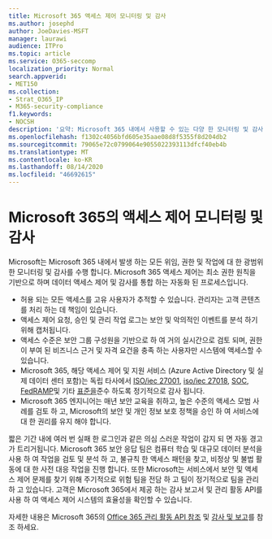 ```yaml
---
title: Microsoft 365 액세스 제어 모니터링 및 감사
ms.author: josephd
author: JoeDavies-MSFT
manager: laurawi
audience: ITPro
ms.topic: article
ms.service: O365-seccomp
localization_priority: Normal
search.appverid:
- MET150
ms.collection:
- Strat_O365_IP
- M365-security-compliance
f1.keywords:
- NOCSH
description: '요약: Microsoft 365 내에서 사용할 수 있는 다양 한 모니터링 및 감사 액세스 제어에 대 한 요약입니다.'
ms.openlocfilehash: f1302c4056bfd605e35aae08d8f5355f8d204db2
ms.sourcegitcommit: 79065e72c0799064e9055022393113dfcf40eb4b
ms.translationtype: MT
ms.contentlocale: ko-KR
ms.lasthandoff: 08/14/2020
ms.locfileid: "46692615"
---
```

# <a name="monitoring-and-auditing-access-controls-in-microsoft-365"></a>Microsoft 365의 액세스 제어 모니터링 및 감사

Microsoft는 Microsoft 365 내에서 발생 하는 모든 위임, 권한 및 작업에 대 한 광범위 한 모니터링 및 감사를 수행 합니다. Microsoft 365 액세스 제어는 최소 권한 원칙을 기반으로 하며 데이터 액세스 제어 및 감사를 통합 하는 자동화 된 프로세스입니다.

- 허용 되는 모든 액세스를 고유 사용자가 추적할 수 있습니다. 관리자는 고객 콘텐츠를 처리 하는 데 책임이 있습니다.
- 액세스 제어 요청, 승인 및 관리 작업 로그는 보안 및 악의적인 이벤트를 분석 하기 위해 캡처됩니다.
- 액세스 수준은 보안 그룹 구성원을 기반으로 하 여 거의 실시간으로 검토 되며, 권한이 부여 된 비즈니스 근거 및 자격 요건을 충족 하는 사용자만 시스템에 액세스할 수 있습니다.
- Microsoft 365, 해당 액세스 제어 및 지원 서비스 (Azure Active Directory 및 실제 데이터 센터 포함)는 독립 타사에서 [ISO/iec 27001](https://www.microsoft.com/TrustCenter/Compliance/iso-iec-27001), [iso/iec 27018](https://www.microsoft.com/TrustCenter/Compliance/iso-iec-27018), [SOC](https://www.microsoft.com/TrustCenter/Compliance/SOC), [FedRAMP](https://www.microsoft.com/TrustCenter/Compliance/FedRAMP)및 기타 [표준을](https://www.microsoft.com/TrustCenter/Compliance?service=Office#Icons)준수 하도록 정기적으로 감사 됩니다.
- Microsoft 365 엔지니어는 매년 보안 교육을 취하고, 높은 수준의 액세스 모범 사례를 검토 하 고, Microsoft의 보안 및 개인 정보 보호 정책을 승인 하 여 서비스에 대 한 권리를 유지 해야 합니다.

짧은 기간 내에 여러 번 실패 한 로그인과 같은 의심 스러운 작업이 감지 되 면 자동 경고가 트리거됩니다. Microsoft 365 보안 응답 팀은 컴퓨터 학습 및 대규모 데이터 분석을 사용 하 여 작업을 검토 및 분석 하 고, 불규칙 한 액세스 패턴을 찾고, 비정상 및 불법 활동에 대 한 사전 대응 작업을 진행 합니다. 또한 Microsoft는 서비스에서 보안 및 액세스 제어 문제를 찾기 위해 주기적으로 위험 팀을 전담 하 고 팀이 정기적으로 팀을 관리 하 고 있습니다. 고객은 Microsoft 365에서 제공 하는 감사 보고서 및 관리 활동 API를 사용 하 여 액세스 제어 시스템의 효율성을 확인할 수 있습니다.

자세한 내용은 Microsoft 365의 [Office 365 관리 활동 API 참조](https://docs.microsoft.com/office/office-365-management-api/office-365-management-activity-api-reference) 및 [감사 및 보고](microsoft-365-auditing-and-reporting-overview.md)를 참조 하세요.
